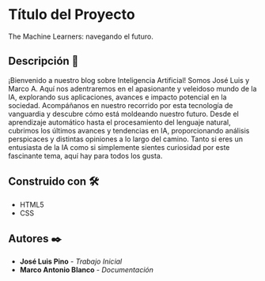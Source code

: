 # Título del Proyecto

The Machine Learners: navegando el futuro.


## Descripción 🚀

¡Bienvenido a nuestro blog sobre Inteligencia Artificial! Somos José Luis y Marco A. Aquí nos adentraremos en el apasionante y veleidoso mundo de la IA, explorando sus aplicaciones, avances e impacto potencial en la sociedad. Acompáñanos en nuestro recorrido por esta tecnología de vanguardia y descubre cómo está moldeando nuestro futuro. Desde el aprendizaje automático hasta el procesamiento del lenguaje natural, cubrimos los últimos avances y tendencias en IA, proporcionando análisis perspicaces y distintas opiniones a lo largo del camino. Tanto si eres un entusiasta de la IA como si simplemente sientes curiosidad por este fascinante tema, aquí hay para todos los gusta. 


## Construido con 🛠️

* HTML5
* CSS


## Autores ✒️

* **José Luis Pino** - *Trabajo Inicial*
* **Marco Antonio Blanco** - *Documentación*
